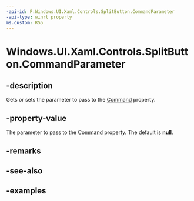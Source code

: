 ```yaml
---
-api-id: P:Windows.UI.Xaml.Controls.SplitButton.CommandParameter
-api-type: winrt property
ms.custom: RS5
---
```


<!-- Property syntax.
public object CommandParameter { get;  set; }
-->

# Windows.UI.Xaml.Controls.SplitButton.CommandParameter

## -description

Gets or sets the parameter to pass to the [Command](splitbutton_command.md) property.

## -property-value

The parameter to pass to the [Command](splitbutton_command.md) property. The default is **null**.

## -remarks

## -see-also

## -examples

